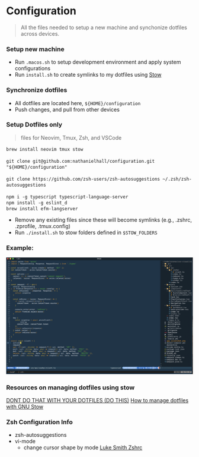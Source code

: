 # Configuration

> All the files needed to setup a new machine and synchonize dotfiles across devices.

### Setup new machine

- Run `.macos.sh` to setup development environment and apply system configurations
- Run `install.sh` to create symlinks to my dotfiles using [Stow](https://www.kabisa.nl/tech/how-to-manage-dotfiles-with-gnu-stow)

### Synchronize dotfiles

- All dotfiles are located here, `${HOME}/configuration`
- Push changes, and pull from other devices

### Setup Dotfiles only

> files for Neovim, Tmux, Zsh, and VSCode

```
brew install neovim tmux stow

git clone git@github.com:nathanielhall/configuration.git "${HOME}/configuration"

git clone https://github.com/zsh-users/zsh-autosuggestions ~/.zsh/zsh-autosuggestions

npm i -g typescript typescript-language-server
npm install -g eslint_d
brew install efm-langserver
```

- Remove any existing files since these will become symlinks (e.g., .zshrc, .zprofile, .tmux.config)
- Run `./install.sh` to stow folders defined in `$STOW_FOLDERS`

### Example:

<img src="screenshot.png" alt="App Screenshot" title="App Screenshot" width="900" />

### Resources on managing dotfiles using stow

[DONT DO THAT WITH YOUR DOTFILES (DO THIS)](https://youtu.be/tkUllCAGs3c)
[How to manage dotfiles with GNU Stow](https://www.kabisa.nl/tech/how-to-manage-dotfiles-with-gnu-stow/)

### Zsh Configuration Info

- zsh-autosuggestions
- vi-mode
  - change cursor shape by mode [Luke Smith Zshrc](https://gist.github.com/LukeSmithxyz/e62f26e55ea8b0ed41a65912fbebbe52)
